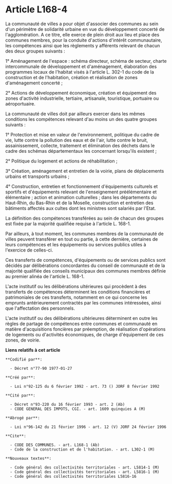 # Article L168-4

La communauté de villes a pour objet d'associer des communes au sein d'un périmètre de solidarité urbaine en vue du
développement concerté de l'agglomération. A ce titre, elle exerce de plein droit aux lieu et place des communes membres,
pour la conduite d'actions d'intérêt communautaire, les compétences ainsi que les règlements y afférents relevant de chacun
des deux groupes suivants :

1° Aménagement de l'espace : schéma directeur, schéma de secteur, charte intercommunale de développement et d'aménagement,
élaboration des programmes locaux de l'habitat visés à l'article L. 302-1 du code de la construction et de l'habitation,
création et réalisation de zones d'aménagement concerté ;

2° Actions de développement économique, création et équipement des zones d'activité industrielle, tertiaire, artisanale,
touristique, portuaire ou aéroportuaire.

La communauté de villes doit par ailleurs exercer dans les mêmes conditions les compétences relevant d'au moins un des quatre
groupes suivants :

1° Protection et mise en valeur de l'environnement, politique du cadre de vie, lutte contre la pollution des eaux et de
l'air, lutte contre le bruit, assainissement, collecte, traitement et élimination des déchets dans le cadre des schémas
départementaux les concernant lorsqu'ils existent ;

2° Politique du logement et actions de réhabilitation ;

3° Création, aménagement et entretien de la voirie, plans de déplacements urbains et transports urbains ;

4° Construction, entretien et fonctionnement d'équipements culturels et sportifs et d'équipements relevant de l'enseignement
préélémentaire et élémentaire ; action et animation culturelles ; dans les départements du Haut-Rhin, du Bas-Rhin et de la
Moselle, construction et entretien des bâtiments affectés aux cultes dont les ministres sont salariés par l'Etat.

La définition des compétences transférées au sein de chacun des groupes est fixée par la majorité qualifiée requise à
l'article L. 168-1.

Par ailleurs, à tout moment, les communes membres de la communauté de villes peuvent transférer en tout ou partie, à cette
dernière, certaines de leurs compétences et les équipements ou services publics utiles à l'exercice de celles-ci.

Ces transferts de compétences, d'équipements ou de services publics sont décidés par délibérations concordantes du conseil de
communauté et de la majorité qualifiée des conseils municipaux des communes membres définie au premier alinéa de l'article L.
168-1.

L'acte institutif ou les délibérations ultérieures qui procèdent à des transferts de compétences déterminent les conditions
financières et patrimoniales de ces transferts, notamment en ce qui concerne les emprunts antérieurement contractés par les
communes intéressées, ainsi que l'affectation des personnels.

L'acte institutif ou des délibérations ultérieures déterminent en outre les règles de partage de compétences entre communes
et communauté en matière d'acquisitions foncières par préemption, de réalisation d'opérations de logements ou d'activités
économiques, de charge d'équipement de ces zones, de voirie.

**Liens relatifs à cet article**

	**Codifié par**:

	  - Décret n°77-90 1977-01-27

	**Créé par**:

	  - Loi n°92-125 du 6 février 1992 - art. 73 () JORF 8 février 1992

	**Cité par**:

	  - Décret n°93-220 du 16 février 1993 - art. 2 (Ab)
	  - CODE GENERAL DES IMPOTS, CGI. - art. 1609 quinquies A (M)

	**Abrogé par**:

	  - Loi n°96-142 du 21 février 1996 - art. 12 (V) JORF 24 février 1996

	**Cite**:

	  - CODE DES COMMUNES. - art. L168-1 (Ab)
	  - Code de la construction et de l'habitation. - art. L302-1 (M)

	**Nouveaux textes**:

	  - Code général des collectivités territoriales - art. L5814-1 (M)
	  - Code général des collectivités territoriales - art. L5816-1 (M)
	  - Code général des collectivités territoriales L5816-16
